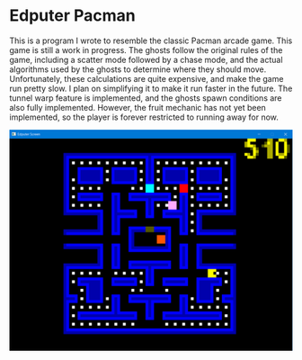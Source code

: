 # Edputer Pacman

This is a program I wrote to resemble the classic Pacman arcade game. This game is still a work in progress. The ghosts follow the original rules of the game, including a scatter mode followed by a chase mode, and the actual algorithms used by the ghosts to determine where they should move. Unfortunately, these calculations are quite expensive, and make the game run pretty slow. I plan on simplifying it to make it run faster in the future. The tunnel warp feature is implemented, and the ghosts spawn conditions are also fully implemented. However, the fruit mechanic has not yet been implemented, so the player is forever restricted to running away for now. 

![Pacman](Pacman.PNG?raw=true "Pacman")